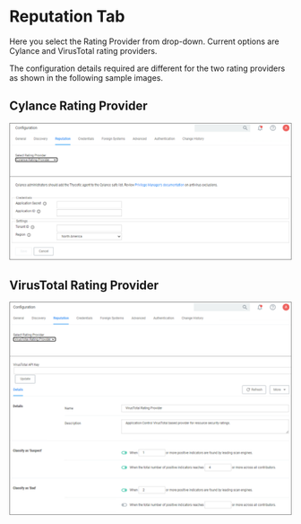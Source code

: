 [title]: # (Reputation Tab)
[tags]: # (admin,configuration)
[priority]: # (1)
# Reputation Tab

Here you select the Rating Provider from drop-down. Current options are Cylance and VirusTotal rating providers.

The configuration details required are different for the two rating providers as shown in the following sample images.

## Cylance Rating Provider

![Cylance configuration details](images/cylance.png "Cylance configuration details")

## VirusTotal Rating Provider

![VirusTotal configuration details](images/virustotal.png "VirusTotal configuration details")

